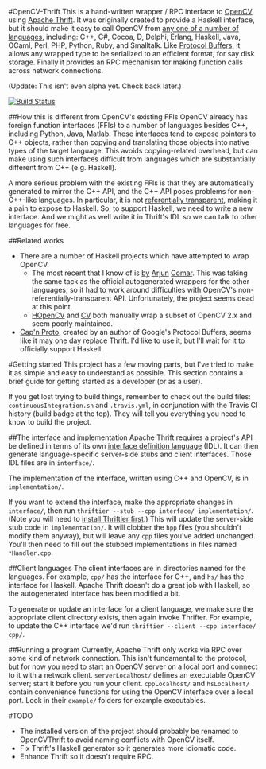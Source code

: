 #OpenCV-Thrift
This is a hand-written wrapper / RPC interface to [OpenCV](https://github.com/Itseez/opencv) using [Apache Thrift](https://github.com/apache/thrift).
It was originally created to provide a Haskell interface, but it should make it easy to call OpenCV from [any one of a number of languages](http://thrift.apache.org/docs/features/), including: C++, C#, Cocoa, D, Delphi, Erlang, Haskell, Java, OCaml, Perl, PHP, Python, Ruby, and Smalltalk.
Like [Protocol Buffers](https://developers.google.com/protocol-buffers/), it allows any wrapped type to be serialized to an efficient format, for say disk storage.
Finally it provides an RPC mechanism for making function calls across network connections.

(Update: This isn't even alpha yet. Check back later.)

[![Build Status](https://travis-ci.org/emchristiansen/opencv-thrift.png)](https://travis-ci.org/emchristiansen/opencv-thrift)

##How this is different from OpenCV's existing FFIs
OpenCV already has foreign function interfaces (FFIs) to a number of languages besides C++, including Python, Java, Matlab.
These interfaces tend to expose pointers to C++ objects, rather than copying and translating those objects into native types of the target language.
This avoids copying-related overhead, but can make using such interfaces difficult from languages which are substantially different from C++ (e.g. Haskell).

A more serious problem with the existing FFIs is that they are automatically generated to mirror the C++ API, and the C++ API poses problems for non-C++-like languages.
In particular, it is not [referentially transparent](http://en.wikipedia.org/wiki/Referential_transparency_\(computer_science\)), making it a pain to expose to Haskell.
So, to support Haskell, we need to write a new interface.
And we might as well write it in Thrift's IDL so we can talk to other languages for free.

##Related works

  * There are a number of Haskell projects which have attempted to wrap OpenCV.
    * The most recent that I know of is [by](https://github.com/arjuncomar/revelation) [Arjun](https://github.com/arjuncomar/opencv-raw) [Comar](https://github.com/arjuncomar/opencv).
This was taking the same tack as the official autogenerated wrappers for the other languages, so it had to work around difficulties with OpenCV's non-referentially-transparent API.
Unfortunately, the project seems dead at this point.
    * [HOpenCV](http://hackage.haskell.org/package/HOpenCV) and [CV](http://hackage.haskell.org/package/CV) both manually wrap a subset of OpenCV 2.x and seem poorly maintained.
  * [Cap'n Proto](http://kentonv.github.io/capnproto/capnp-tool.html), created by an author of Google's Protocol Buffers, seems like it may one day replace Thrift.
I'd like to use it, but I'll wait for it to officially support Haskell.

#Getting started
This project has a few moving parts, but I've tried to make it as simple and easy to understand as possible.
This section contains a brief guide for getting started as a developer (or as a user).

If you get lost trying to build things, remember to check out the build files: `continuousIntegration.sh` and `.travis.yml`, in conjunction with the Travis CI history (build badge at the top).
They will tell you everything you need to know to build the project.

##The interface and implementation
Apache Thrift requires a project's API be defined in terms of its own [interface definition language](http://thrift.apache.org/docs/idl/) (IDL).
It can then generate language-specific server-side stubs and client interfaces.
Those IDL files are in `interface/`.

The implementation of the interface, written using C++ and OpenCV, is in `implementation/`.

If you want to extend the interface, make the appropriate changes in `interface/`, then run `thriftier --stub --cpp interface/ implementation/`.
(Note you will need to [install Thriftier first](https://github.com/emchristiansen/thriftier).)
This will update the server-side stub code in `implementation/`.
It will clobber the `hpp` files (you shouldn't modify them anyway), but will leave any `cpp` files you've added unchanged.
You'll then need to fill out the stubbed implementations in files named `*Handler.cpp`.

##Client languages
The client interfaces are in directories named for the languages.
For example, `cpp/` has the interface for C++, and `hs/` has the interface for Haskell.
Apache Thrift doesn't do a great job with Haskell, so the autogenerated interface has been modified a bit.

To generate or update an interface for a client language, we make sure the appropriate client directory exists, then again invoke Thrifter.
For example, to update the C++ interface we'd run `thriftier --client --cpp interface/ cpp/`.

##Running a program
Currently, Apache Thrift only works via RPC over some kind of network connection.
This isn't fundamental to the protocol, but for now you need to start an OpenCV server on a local port and connect to it with a network client.
`serverLocalhost/` defines an executable OpenCV server; start it before you run your client.
`cppLocalhost/` and `hsLocalhost/` contain convenience functions for using the OpenCV interface over a local port.
Look in their `example/` folders for example executables.

#TODO

  * The installed version of the project should probably be renamed to OpenCVThrift to avoid naming conflicts with OpenCV itself.
  * Fix Thrift's Haskell generator so it generates more idiomatic code.
  * Enhance Thrift so it doesn't require RPC.
